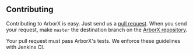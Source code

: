 Contributing
------------

Contributing to ArborX is easy. Just send us a [pull request](https://help.github.com/articles/using-pull-requests/).
When you send your request, make `master` the destination branch on the
[ArborX repository](https://github.com/ArborX/ArborX).

Your pull request must pass ArborX's tests. We enforce these guidelines with Jenkins CI.
